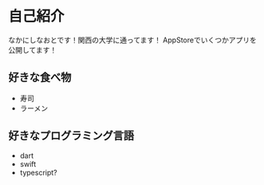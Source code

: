 # 自己紹介
なかにしなおとです！関西の大学に通ってます！
AppStoreでいくつかアプリを公開してます！

## 好きな食べ物
- 寿司
- ラーメン

## 好きなプログラミング言語
- dart
- swift
- typescript?
